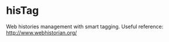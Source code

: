 # hisTag
Web histories management with smart tagging.
Useful reference:
http://www.webhistorian.org/
